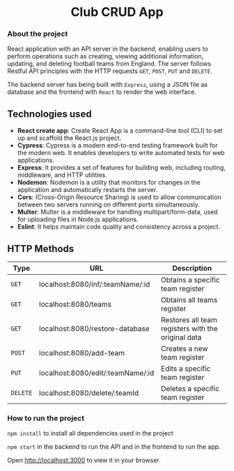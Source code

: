 <h1 align="center">Club CRUD App</h1>


### About the project

React application with an API server in the backend, enabling users to perform operations such as creating, viewing additional information, updating, and deleting football teams from England.
The server follows Restful API principles with the HTTP requests `GET`, `POST`, `PUT` and `DELETE`.

The backend server has being built with `Express`, using a JSON file as database and the frontend with `React` to render the web interface.

## Technologies used

- **React create app**: Create React App is a command-line tool (CLI) to set up and scaffold the React.js project.
- **Cypress**: Cypress is a modern end-to-end testing framework built for the modern web. It enables developers to write automated tests for web applications.
- **Express**: It provides a set of features for building web, including routing, middleware, and HTTP utilities.
- **Nodemon**: Nodemon is a utility that monitors for changes in the application and automatically restarts the server.
- **Cors**: (Cross-Origin Resource Sharing) is used to allow communication between two servers running on different ports simultaneously. 
- **Multer**: Multer is a middleware for handling multipart/form-data, used for uploading files in Node.js applications.
- **Eslint**: It helps maintain code quality and consistency across a project.

## HTTP Methods

| Type    | URL                                   | Description                                       |
|---------|---------------------------------------|---------------------------------------------------|
| `GET`   | localhost:8080/inf/:teamName/:id      | Obtains a specific team register                 |
| `GET`   | localhost:8080/teams                  | Obtains all teams register                        |
| `GET`   | localhost:8080/restore-database       | Restores all team registers with the original data|
| `POST`  | localhost:8080/add-team               | Creates a new team register                       |
| `PUT`   | localhost:8080/edit/:teamName/:id     | Edits a specific team register                    |
| `DELETE`| localhost:8080/delete/:teamId         | Deletes a specific team register                  |

### How to run the project

`npm install` to install all dependencies used in the project

`npm start` in the backend to run the API and in the frontend to run the app.

Open [http://localhost:3000](http://localhost:3000) to view it in your browser.





